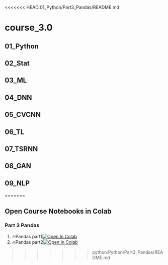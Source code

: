 <<<<<<< HEAD:01_Python/Part3_Pandas/README.md
# course_3.0

## 01_Python
## 02_Stat
## 03_ML
## 04_DNN
## 05_CVCNN
## 06_TL
## 07_TSRNN
## 08_GAN
## 09_NLP
=======
## Open Course Notebooks in Colab

### Part 3 Pandas
1. 🔥Pandas part1[![Open In Colab](https://colab.research.google.com/assets/colab-badge.svg)](https://colab.research.google.com/github/TA-aiacademy/course_3.0/blob/python/Python/Part3_Pandas/Pandas_part1.ipynb)
2. 🔥Pandas part2[![Open In Colab](https://colab.research.google.com/assets/colab-badge.svg)](https://colab.research.google.com/github/TA-aiacademy/course_3.0/blob/python/Python/Part3_Pandas/Pandas_part2.ipynb)
>>>>>>> python:Python/Part3_Pandas/README.md

